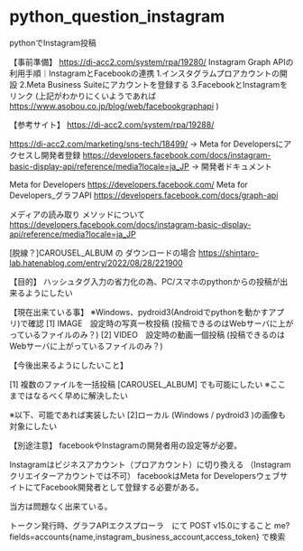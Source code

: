 # python_question_instagram
pythonでInstagram投稿

【事前準備】
https://di-acc2.com/system/rpa/19280/
     Instagram Graph APIの利用手順｜InstagramとFacebookの連携
       1.インスタグラムプロアカウントの開設
       2.Meta Business Suiteにアカウントを登録する
       3.FacebookとInstagramをリンク
     (上記がわかりにくいようであれば https://www.asobou.co.jp/blog/web/facebookgraphapi )  

【参考サイト】
https://di-acc2.com/system/rpa/19288/

https://di-acc2.com/marketing/sns-tech/18499/
  → Meta for Developersにアクセスし開発者登録
https://developers.facebook.com/docs/instagram-basic-display-api/reference/media?locale=ja_JP
  → 開発者ドキュメント

Meta for Developers
https://developers.facebook.com/
Meta for Developers_グラフAPI
https://developers.facebook.com/docs/graph-api

メディアの読み取り
メソッドについて
https://developers.facebook.com/docs/instagram-basic-display-api/reference/media?locale=ja_JP

[脱線？]CAROUSEL_ALBUM の ダウンロードの場合
https://shintaro-lab.hatenablog.com/entry/2022/08/28/221900

【目的】
ハッシュタグ入力の省力化の為、PC/スマホのpythonからの投稿が出来るようにしたい

【現在出来ている事】
※Windows、pydroid3(Androidでpythonを動かすアプリ)で確認
[1] IMAGE　設定時の写真一枚投稿 (投稿できるのはWebサーバに上がっているファイルのみ？)
[2] VIDEO　設定時の動画一個投稿 (投稿できるのはWebサーバに上がっているファイルのみ？)


【今後出来るようにしたいこと】

[1] 複数のファイルを一括投稿 [CAROUSEL_ALBUM] でも可能にしたい
※ここまではなるべく早めに解決したい

※以下、可能であれば実装したい
[2]ローカル (Windows / pydroid3 )の画像も対象にしたい

【別途注意】
facebookやInstagramの開発者用の設定等が必要。

Instagramはビジネスアカウント（プロアカウント）に切り換える
（Instagramクリエイターアカウントでは不可）
facebookはMeta for DevelopersウェブサイトにてFacebook開発者として登録する必要がある。

当方は問題なく出来ている。


トークン発行時、グラフAPIエクスプローラ　にて POST v15.0にすること
me?fields=accounts{name,instagram_business_account,access_token} で検索
